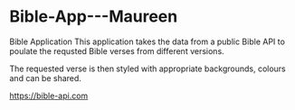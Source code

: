 # Bible-App---Maureen
Bible Application
This application takes the data from a public Bible API to poulate the requsted Bible verses from different versions.

The requested verse is then styled with appropriate backgrounds, colours and can be shared.

https://bible-api.com


